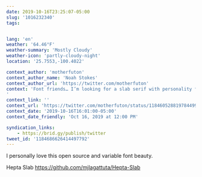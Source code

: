 ```yaml
---
date: 2019-10-16T23:25:07-05:00
slug: '1016232340'
tags:


lang: 'en'
weather: '64.46°F'
weather-summary: 'Mostly Cloudy'
weather-icon: 'partly-cloudy-night'
location: '25.7553,-100.4022'

context_author: 'motherfuton'
context_author_name: 'Noah Stokes'
context_author_url: 'https://twitter.com/motherfuton'
context: 'Font friends… I’m looking for a slab serif with personality for a project. What do you love out there?
'
context_link: ''
context_url: 'https://twitter.com/motherfuton/status/1184605288197844992?s=12'
context_date: '2019-10-16T16:01:00-05:00'
context_date_friendly: 'Oct 16, 2019 at 12:00 PM'

syndication_links:
    - https://brid.gy/publish/twitter
tweet_id: '1184686626414497792'
---
```

I personally love this open source and variable font beauty. 

Hepta Slab
https://github.com/mjlagattuta/Hepta-Slab